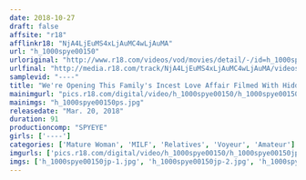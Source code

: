```yaml
---
date: 2018-10-27
draft: false
affsite: "r18"
afflinkr18: "NjA4LjEuMS4xLjAuMC4wLjAuMA"
url: "h_1000spye00150"
urloriginal: "http://www.r18.com/videos/vod/movies/detail/-/id=h_1000spye00150"
urlfinal: "http://media.r18.com/track/NjA4LjEuMS4xLjAuMC4wLjAuMA/videos/vod/movies/detail/-/id=h_1000spye00150"
samplevid: "----"
title: "We're Opening This Family's Incest Love Affair Filmed With Hidden Cameras To The Public"
mainimgurl: "pics.r18.com/digital/video/h_1000spye00150/h_1000spye00150ps.jpg"
mainimgs: "h_1000spye00150ps.jpg"
releasedate: "Mar. 20, 2018"
duration: 91
productioncomp: "SPYEYE"
girls: ['----']
categories: ['Mature Woman', 'MILF', 'Relatives', 'Voyeur', 'Amateur']
imgurls: ['pics.r18.com/digital/video/h_1000spye00150/h_1000spye00150jp-1.jpg', 'pics.r18.com/digital/video/h_1000spye00150/h_1000spye00150jp-2.jpg', 'pics.r18.com/digital/video/h_1000spye00150/h_1000spye00150jp-3.jpg', 'pics.r18.com/digital/video/h_1000spye00150/h_1000spye00150jp-4.jpg', 'pics.r18.com/digital/video/h_1000spye00150/h_1000spye00150jp-5.jpg', 'pics.r18.com/digital/video/h_1000spye00150/h_1000spye00150jp-6.jpg', 'pics.r18.com/digital/video/h_1000spye00150/h_1000spye00150jp-7.jpg', 'pics.r18.com/digital/video/h_1000spye00150/h_1000spye00150jp-8.jpg', 'pics.r18.com/digital/video/h_1000spye00150/h_1000spye00150jp-9.jpg', 'pics.r18.com/digital/video/h_1000spye00150/h_1000spye00150jp-10.jpg', 'pics.r18.com/digital/video/h_1000spye00150/h_1000spye00150jp-11.jpg', 'pics.r18.com/digital/video/h_1000spye00150/h_1000spye00150jp-12.jpg', 'pics.r18.com/digital/video/h_1000spye00150/h_1000spye00150jp-13.jpg', 'pics.r18.com/digital/video/h_1000spye00150/h_1000spye00150jp-14.jpg', 'pics.r18.com/digital/video/h_1000spye00150/h_1000spye00150jp-15.jpg', 'pics.r18.com/digital/video/h_1000spye00150/h_1000spye00150jp-16.jpg', 'pics.r18.com/digital/video/h_1000spye00150/h_1000spye00150jp-17.jpg', 'pics.r18.com/digital/video/h_1000spye00150/h_1000spye00150jp-18.jpg', 'pics.r18.com/digital/video/h_1000spye00150/h_1000spye00150jp-19.jpg', 'pics.r18.com/digital/video/h_1000spye00150/h_1000spye00150jp-20.jpg']
imgs: ['h_1000spye00150jp-1.jpg', 'h_1000spye00150jp-2.jpg', 'h_1000spye00150jp-3.jpg', 'h_1000spye00150jp-4.jpg', 'h_1000spye00150jp-5.jpg', 'h_1000spye00150jp-6.jpg', 'h_1000spye00150jp-7.jpg', 'h_1000spye00150jp-8.jpg', 'h_1000spye00150jp-9.jpg', 'h_1000spye00150jp-10.jpg', 'h_1000spye00150jp-11.jpg', 'h_1000spye00150jp-12.jpg', 'h_1000spye00150jp-13.jpg', 'h_1000spye00150jp-14.jpg', 'h_1000spye00150jp-15.jpg', 'h_1000spye00150jp-16.jpg', 'h_1000spye00150jp-17.jpg', 'h_1000spye00150jp-18.jpg', 'h_1000spye00150jp-19.jpg', 'h_1000spye00150jp-20.jpg']
---
```

